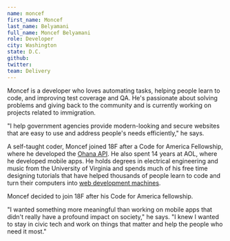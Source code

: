```yaml
---
name: moncef
first_name: Moncef
last_name: Belyamani
full_name: Moncef Belyamani
role: Developer
city: Washington
state: D.C.
github:
twitter:
team: Delivery
---
```


Moncef is a developer who loves automating tasks, helping people learn to code, and improving test coverage and QA. He's passionate about solving problems and giving back to the community and is currently working on projects related to immigration. 

"I help government agencies provide modern-looking and secure websites that are easy to use and address people's needs efficiently," he says.

A self-taught coder, Moncef joined 18F after a Code for America Fellowship, where he developed the [Ohana API](http://ohanapi.org/). He also spent 14 years at AOL, where he developed mobile apps. He holds degrees in electrical engineering and music from the University of Virginia and spends much of his free time designing tutorials that have helped thousands of people learn to code and turn their computers into [web development machines](https://github.com/18F/laptop).

Moncef decided to join 18F after his Code for America fellowship.

"I wanted something more meaningful than working on mobile apps that didn't really have a profound impact on society," he says. "I knew I wanted to stay in civic tech and work on things that matter and help the people who need it most."
  
